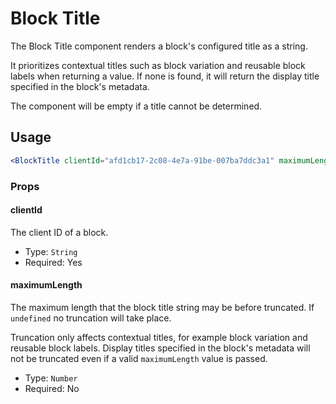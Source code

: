 # Block Title

The Block Title component renders a block's configured title as a string.

It prioritizes contextual titles such as block variation and reusable block labels when returning a value. If none is found, it will return the display title specified in the block's metadata.

The component will be empty if a title cannot be determined.


## Usage

```jsx
<BlockTitle clientId="afd1cb17-2c08-4e7a-91be-007ba7ddc3a1" maximumLength={ 12 }/>
```

### Props

#### clientId

The client ID of a block.

-   Type: `String`
-   Required: Yes

#### maximumLength

The maximum length that the block title string may be before truncated. If `undefined` no truncation will take place.

Truncation only affects contextual titles, for example block variation and reusable block labels. Display titles specified in the block's metadata will not be truncated even if a valid `maximumLength` value is passed.

-   Type: `Number`
-   Required: No
